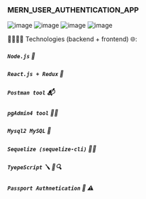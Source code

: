 ### MERN_USER_AUTHENTICATION_APP




![image](https://github.com/RenishSalakhana/MERN_USER_AUTHENTICATION_APP/assets/67519562/c791a81c-15e2-4d83-8d12-c8ed9a72edd9) ![image](https://github.com/RenishSalakhana/MERN_USER_AUTHENTICATION_APP/assets/67519562/8f3832e0-cd27-4b78-a698-c88613d511c4) ![image](https://github.com/RenishSalakhana/MERN_USER_AUTHENTICATION_APP/assets/67519562/365ca9e5-fdce-45fd-ba0e-e1ce077f582a) ![image](https://github.com/RenishSalakhana/MERN_USER_AUTHENTICATION_APP/assets/67519562/965bc305-82fc-43f7-9345-53e30cc48734)



💠🌌🚀🔧 Technologies (backend + frontend) 🌐:

##### `Node.js` 🌳
##### `React.js + Redux` 🧵
##### `Postman tool` 📬
##### `pgAdmin4 tool` 🧙‍♂️
##### `Mysql2 MySQL` 🐬
##### `Sequelize (sequelize-cli)` 🧞‍♂️
##### `TyepeScript` 🪛 🚫🔍
##### `Passport Authnetication` 🧭 ⚠️
